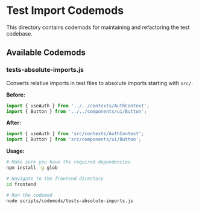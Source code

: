 # Test Import Codemods

This directory contains codemods for maintaining and refactoring the test codebase.

## Available Codemods

### tests-absolute-imports.js

Converts relative imports in test files to absolute imports starting with `src/`.

**Before:**
```javascript
import { useAuth } from '../../contexts/AuthContext';
import { Button } from '../../components/ui/Button';
```

**After:**
```javascript
import { useAuth } from 'src/contexts/AuthContext';
import { Button } from 'src/components/ui/Button';
```

**Usage:**
```bash
# Make sure you have the required dependencies
npm install -g glob

# Navigate to the frontend directory
cd frontend

# Run the codemod
node scripts/codemods/tests-absolute-imports.js
```
